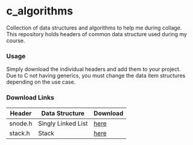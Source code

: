 # c_algorithms
Collection of data structures and algorithms to help me during collage.  
This repository holds headers of common data structure used during my course.

### Usage
Simply download the individual headers and add them to your project.  
Due to C not having generics, you must change the data item structures depending on the use case.

### Download Links
| Header         | Data Structure     | Download                                                                                          |
|----------------|--------------------|---------------------------------------------------------------------------------------------------|
| snode.h        | Singly Linked List | [here](https://raw.githubusercontent.com/AregevDev/c_algorithms/main/include/linked_list/snode.h) |
| stack.h        | Stack              | [here](https://raw.githubusercontent.com/AregevDev/c_algorithms/main/include/stack/stack.h)       |